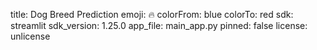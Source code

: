 title: Dog Breed Prediction
emoji: 🔥
colorFrom: blue
colorTo: red
sdk: streamlit
sdk_version: 1.25.0
app_file: main_app.py
pinned: false
license: unlicense